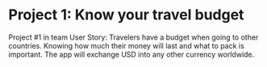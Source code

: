 # Project 1: Know your travel budget
Project #1 in team
User Story:
Travelers have a budget when going to other countries.
Knowing how much their money will last and what to pack is important.
The app will exchange USD into any other currency worldwide.
